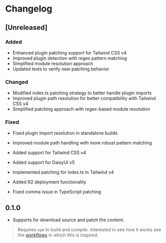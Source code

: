 # Changelog

## [Unreleased]

### Added
- Enhanced plugin patching support for Tailwind CSS v4
- Improved plugin detection with regex pattern matching
- Simplified module resolution approach
- Updated tests to verify new patching behavior

### Changed
- Modified index.ts patching strategy to better handle plugin imports
- Improved plugin path resolution for better compatibility with Tailwind CSS v4
- Simplified patching approach with regex-based module resolution

### Fixed
- Fixed plugin import resolution in standalone builds
- Improved module path handling with more robust pattern matching

- Added support for Tailwind CSS v4
- Added support for DaisyUI v5
- Implemented patching for index.ts in Tailwind v4
- Added R2 deployment functionality
- Fixed comma issue in TypeScript patching

## 0.1.0

- Supports for download source and patch the content.

> Requires `npm` to build and compile.
> Interested in see how it works see the [workflows](https://github.com/tailwindlabs/tailwindcss/tree/master/.github/workflows) in which this is inspired.

